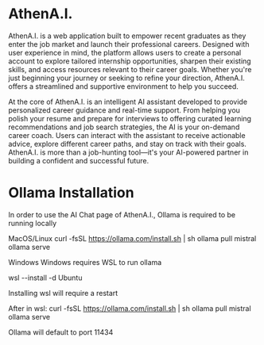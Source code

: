 # AthenA.I.
AthenA.I. is a web application built to empower recent graduates as they enter the job market and launch their professional careers. Designed with user experience in mind, the platform allows users to create a personal account to explore tailored internship opportunities, sharpen their existing skills, and access resources relevant to their career goals. Whether you're just beginning your journey or seeking to refine your direction, AthenA.I. offers a streamlined and supportive environment to help you succeed.

At the core of AthenA.I. is an intelligent AI assistant developed to provide personalized career guidance and real-time support. From helping you polish your resume and prepare for interviews to offering curated learning recommendations and job search strategies, the AI is your on-demand career coach. Users can interact with the assistant to receive actionable advice, explore different career paths, and stay on track with their goals. AthenA.I. is more than a job-hunting tool—it's your AI-powered partner in building a confident and successful future.

# Ollama Installation
In order to use the AI Chat page of AthenA.I., Ollama is required to be running locally

MacOS/Linux
curl -fsSL https://ollama.com/install.sh | sh
ollama pull mistral
ollama serve


Windows
Windows requires WSL to run ollama

  wsl --install -d Ubuntu

Installing wsl will require a restart

After in wsl:
curl -fsSL https://ollama.com/install.sh | sh
ollama pull mistral
ollama serve

Ollama will default to port 11434
